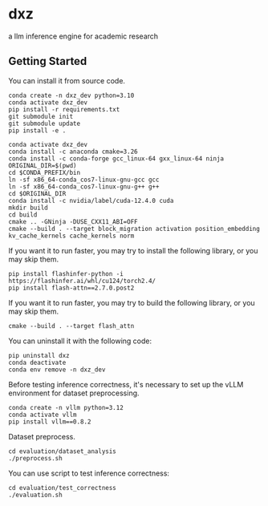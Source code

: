 # dxz
a llm inference engine for academic research

## Getting Started

You can install it from source code.
```
conda create -n dxz_dev python=3.10
conda activate dxz_dev
pip install -r requirements.txt
git submodule init
git submodule update
pip install -e .

conda activate dxz_dev
conda install -c anaconda cmake=3.26
conda install -c conda-forge gcc_linux-64 gxx_linux-64 ninja
ORIGINAL_DIR=$(pwd)
cd $CONDA_PREFIX/bin
ln -sf x86_64-conda_cos7-linux-gnu-gcc gcc
ln -sf x86_64-conda_cos7-linux-gnu-g++ g++
cd $ORIGINAL_DIR
conda install -c nvidia/label/cuda-12.4.0 cuda
mkdir build
cd build
cmake .. -GNinja -DUSE_CXX11_ABI=OFF
cmake --build . --target block_migration activation position_embedding kv_cache_kernels cache_kernels norm 
```

If you want it to run faster, you may try to install the following library, or you may skip them.
```
pip install flashinfer-python -i https://flashinfer.ai/whl/cu124/torch2.4/
pip install flash-attn==2.7.0.post2
```
If you want it to run faster, you may try to build the following library, or you may skip them.
```
cmake --build . --target flash_attn 
```


You can uninstall it with the following code:
```
pip uninstall dxz
conda deactivate
conda env remove -n dxz_dev
```

Before testing inference correctness, it's necessary to set up the vLLM environment for dataset preprocessing.
```
conda create -n vllm python=3.12
conda activate vllm
pip install vllm==0.8.2
```

Dataset preprocess.
```
cd evaluation/dataset_analysis
./preprocess.sh
```

You can use script to test inference correctness:
```
cd evaluation/test_correctness
./evaluation.sh
```
